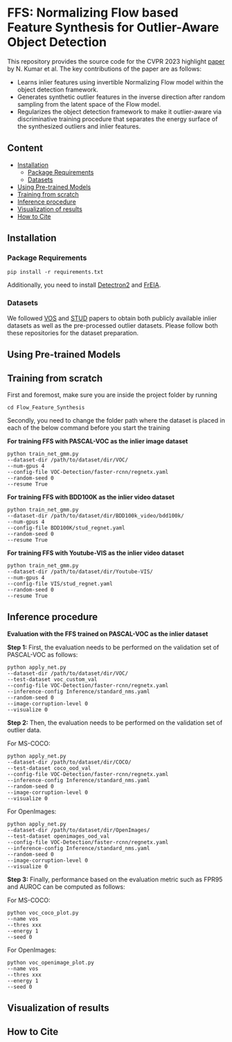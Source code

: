 # FFS: Normalizing Flow based Feature Synthesis for Outlier-Aware Object Detection
This repository provides the source code for the CVPR 2023 highlight [paper](https://arxiv.org/abs/2302.07106) by N. Kumar et al. The key contributions of the paper are as follows:
* Learns inlier features using invertible Normalizing Flow model within the object detection framework. 
* Generates synthetic outlier features in the inverse direction after random sampling from the latent space of the Flow model. 
* Regularizes the object detection framework to make it outlier-aware via discriminative training procedure that separates the energy surface of the synthesized outliers and inlier features. 

## Content
* [Installation](#Installation)
  * [Package Requirements](#package-requirements)
  * [Datasets](#Datasets)
* [Using Pre-trained Models](#pretrained-models)
* [Training from scratch](#training)
* [Inference procedure](#inference)
* [Visualization of results](#visualization)
* [How to Cite](#citation)


## Installation

### Package Requirements
```
pip install -r requirements.txt
```
Additionally, you need to install [Detectron2](https://detectron2.readthedocs.io/en/latest/tutorials/install.html) and [FrEIA](https://github.com/vislearn/FrEIA).

### Datasets
We followed [VOS](https://github.com/deeplearning-wisc/vos) and [STUD](https://github.com/deeplearning-wisc/stud) papers to obtain both publicly available inlier datasets as well as the pre-processed outlier datasets. Please follow both these repositories for the dataset preparation. 

## Using Pre-trained Models

## Training from scratch
First and foremost, make sure you are inside the project folder by running
```
cd Flow_Feature_Synthesis
```
Secondly, you need to change the folder path where the dataset is placed in each of the below command before you start the training

**For training FFS with PASCAL-VOC as the inlier image dataset**
```
python train_net_gmm.py  
--dataset-dir /path/to/dataset/dir/VOC/  
--num-gpus 4 
--config-file VOC-Detection/faster-rcnn/regnetx.yaml  
--random-seed 0 
--resume True  
```
**For training FFS with BDD100K as the inlier video dataset**
```
python train_net_gmm.py  
--dataset-dir /path/to/dataset/dir/BDD100k_video/bdd100k/  
--num-gpus 4 
--config-file BDD100K/stud_regnet.yaml  
--random-seed 0 
--resume True  
```
**For training FFS with Youtube-VIS as the inlier video dataset**
```
python train_net_gmm.py  
--dataset-dir /path/to/dataset/dir/Youtube-VIS/  
--num-gpus 4 
--config-file VIS/stud_regnet.yaml  
--random-seed 0 
--resume True  
``` 

## Inference procedure
**Evaluation with the FFS trained on PASCAL-VOC as the inlier dataset**

**Step 1:** First, the evaluation needs to be performed on the validation set of PASCAL-VOC as follows:
```
python apply_net.py  
--dataset-dir /path/to/dataset/dir/VOC/
--test-dataset voc_custom_val 
--config-file VOC-Detection/faster-rcnn/regnetx.yaml 
--inference-config Inference/standard_nms.yaml 
--random-seed 0 
--image-corruption-level 0 
--visualize 0
```
**Step 2:** Then, the evaluation needs to be performed on the validation set of outlier data. 

For MS-COCO:
```
python apply_net.py  
--dataset-dir /path/to/dataset/dir/COCO/ 
--test-dataset coco_ood_val 
--config-file VOC-Detection/faster-rcnn/regnetx.yaml  
--inference-config Inference/standard_nms.yaml 
--random-seed 0 
--image-corruption-level 0 
--visualize 0
```

For OpenImages:
```
python apply_net.py  
--dataset-dir /path/to/dataset/dir/OpenImages/  
--test-dataset openimages_ood_val 
--config-file VOC-Detection/faster-rcnn/regnetx.yaml  
--inference-config Inference/standard_nms.yaml 
--random-seed 0 
--image-corruption-level 0 
--visualize 0
```

**Step 3:** Finally, performance based on the evaluation metric such as FPR95 and AUROC can be computed as follows:

For MS-COCO:
```
python voc_coco_plot.py
--name vos 
--thres xxx 
--energy 1 
--seed 0
```

For OpenImages:
```
python voc_openimage_plot.py
--name vos 
--thres xxx 
--energy 1 
--seed 0
```

## Visualization of results

## How to Cite
